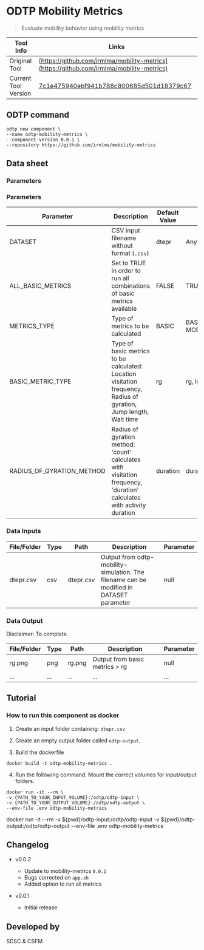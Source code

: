 # ODTP Mobility Metrics

>Evaluate mobility behavior using mobility metrics

| Tool Info | Links |
| --- | --- |
| Original Tool | [https://github.com/irmlma/mobility-metrics](https://github.com/irmlma/mobility-metrics) |
| Current Tool Version  | [7c1e475940ebf941b788c800685d501d18379c67](https://github.com/irmlma/mobility-metrics/commit/7c1e475940ebf941b788c800685d501d18379c67) |


## ODTP command 

```
odtp new component \
--name odtp-mobility-metrics \
--component-version 0.0.1 \
--repository https://github.com/irmlma/mobility-metrics
``` 

## Data sheet

### Parameters

### Parameters

| Parameter                 | Description                                                                                                       | Default Value | Options                                |
|---------------------------|-------------------------------------------------------------------------------------------------------------------|---------------|----------------------------------------|
| DATASET                   | CSV input filename without format (`.csv`) | dtepr            | Any string                 |
| ALL_BASIC_METRICS              | Set to TRUE in order to run all combinations of basic metrics available                                                                                  | FALSE         | TRUE, FALSE       |
| METRICS_TYPE              | Type of metrics to be calculated                                                                                  | BASIC         | BASIC, ENTROPY, MOBILITY_METRICS       |
| BASIC_METRIC_TYPE         | Type of basic metrics to be calculated: Location visitation frequency, Radius of gyration, Jump length, Wait time | rg            | rg, locf, jump, wait                   |
| RADIUS_OF_GYRATION_METHOD | Radius of gyration method: 'count' calculates with visitation frequency, 'duration' calculates with activity duration | duration            | duration, count                        |

### Data Inputs

| File/Folder | Type | Path       | Description                         | Parameter |
|-------------|------|------------|-------------------------------------|-----------|
| dtepr.csv   | csv  | dtepr.csv  | Output from odtp-mobility-simulation. The filename can be modified in DATASET parameter | null      |

### Data Output

Disclaimer: To complete.

| File/Folder | Type | Path   | Description                       | Parameter |
|-------------|------|--------|-----------------------------------|-----------|
| rg.png      | png  | rg.png | Output from basic metrics > rg    | null      |
| ...      | ...  | ... | ...    | ...      |


## Tutorial

### How to run this component as docker

1. Create an input folder containing: `dtepr.csv`

2. Create an empty output folder called `odtp-output`.

3. Build the dockerfile 

```
docker build -t odtp-mobility-metrics .
```

4. Run the following command. Mount the correct volumes for input/output folders. 

```
docker run -it --rm \
-v {PATH_TO_YOUR_INPUT_VOLUME}:/odtp/odtp-input \
-v {PATH_TO_YOUR_OUTPUT_VOLUME}:/odtp/odtp-output \
--env-file .env odtp-mobility-metrics
```

docker run -it --rm -v ${pwd}/odtp-input:/odtp/odtp-input -v ${pwd}/odtp-output:/odtp/odtp-output --env-file .env odtp-mobility-metrics

## Changelog

- v0.0.2
    - Update to mobility-metrics `0.0.1`
    - Bugs corrected on `app.sh`
    - Added option to run all metrics

- v0.0.1
    - Initial release

## Developed by

SDSC & CSFM